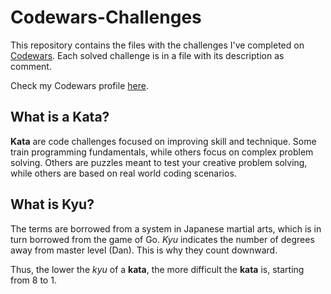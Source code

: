 # Codewars-Challenges
 
This repository contains the files with the challenges I've completed on [Codewars](https://www.codewars.com/).
Each solved challenge is in a file with its description as comment.

Check my Codewars profile [here](https://www.codewars.com/users/AdrianoFelix019).

## What is a Kata?
**Kata** are code challenges focused on improving skill and technique. Some train programming fundamentals, while others focus on complex problem solving. Others are puzzles meant to test your creative problem solving, while others are based on real world coding scenarios.

## What is Kyu?
The terms are borrowed from a system in Japanese martial arts, which is in turn borrowed from the game of Go. *Kyu* indicates the number of degrees away from master level (Dan). This is why they count downward.

Thus, the lower the *kyu* of a **kata**, the more difficult the **kata** is, starting from 8 to 1.

